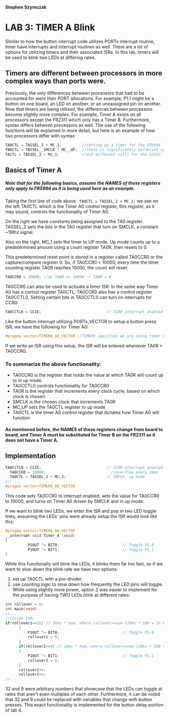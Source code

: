 #### Stephen Szymczak
# LAB 3: TIMER A Blink
  Similar to how the button interrupt code utilizes PORTx interrupt routine, timer have interrupts and interrupt routines as well. There are a lot of options for utilizing timers and their associated ISRs. In this lab, timers will be used to blink two LEDs at differing rates.
## Timers are different between processors in more complex ways than ports were.
  Previously, the only differences between processors that had to be accounted for were their PORT allocations. For example, P1.1 might be a button on one board, an LED on another, or an unnassigned pin on another. Now that timers are being utilized, the differences between processors become slightly more complex. For example, Timer A exists on all processors except the FR2311 which only has a Timer B. Furthermore, syntax differs between processors as well. The use of the following functions will be explained in more detail, but here is an example of how two processors differ with syntax:
  ```c
  TA0CTL = TASSEL_2 + MC_1;         //setting up a timer for the FR5994
  TB0CTL = TBSSEL__SMCLK | MC__UP;  //there is significantly different syntax on the FR2311
  TACTL = TASSEL_2 + MC_1;          //and different still for the G2553
  ```
## Basics of Timer A
##### Note that for the following basics, assume the NAMES of these registers only apply to FR5994 as it is being used here as an example.

  Taking the first line of code above ```  TA0CTL = TASSEL_2 + MC_1; ``` we see on the left TA0CTL which is the Timer A0 control register, this register, as it may sound, controls the functionality of Timer A0. 
  
  On the right we have constants being assigned to the TA0 register. TASSEL\_2 sets the bits in the TA0 register that turn on SMCLK, a constant ~1Mhz signal. 
  
  Also on the right, MC\_1 sets the timer to UP mode. Up mode counts up to a predetermined amount using a count register TA0R, then resets to 0. 
  
  This predetermined reset point is stored in a register called TA0CCR0 or the capture/compare register 0. So, if TA0CCR0 = 10000, every time the timer counting register TA0R reaches 10000, the count will reset:
  ```c
  TA0CCR0 = 10000; //at TA0R == 10000 -> TA0R = 0
  ```
  TA0CCR0 can also be used to activate a timer ISR. In the same way Timer A0 has a control register TA0CTL, TA0CCR0 also has a control register TA0CCTL0. Setting certain bits in TA0CCTL0 can turn on interrupts for CCR0:
  ```c
  TA0CCTL0 = CCIE;                             // CCR0 interrupt enabled with CCIE (Capture Compare Interrupt Enable)
  ```
  Like the button interrupt utilizing PORTx\_VECTOR to setup a button press ISR, we have the following for Timer A0:
  ```c
  #pragma vector=TIMER0_A0_VECTOR //TIMER0 specifies we are using timer 0, A0 specifies it is an interrupt for TA0CCR0
  ```
  If we write an ISR using this setup, the ISR will be entered whenever TA0R = TA0CCR0.
  
 ### To summarize the above functionality:
  * TA0CCR0 is the register that holds the value at which TA0R will count up to in up mode.
  * TA0CCTL0 controls functionality for TA0CCR0
  * TA0R is the register that increments every clock cycle, based on which clock is chosen
  * SMCLK is the chosen clock that increments TA0R
  * MC\_UP sets the TA0CTL register to up mode
  * TA0CTL is the timer A0 control register that dictates how Timer A0 will function
#### As mentioned before, the NAMES of these registers change from board to board, and Timer A must be substituted for Timer B on the FR2311 as it does not have a Timer A.
## Implementation
```c
TA0CCTL0 = CCIE;                             // CCR0 interrupt enabled
  TA0CCR0 = 10000;                             //overflow every 10ms
  TA0CTL = TASSEL_2 + MC_1;                  // SMCLK, up mode
/// ...
#pragma vector=TIMER0_A0_VECTOR
```
This code sets TA0CCR0 to interrupt enabled, sets the value for TA0CCR0 to 10000, and turns on Timer A0 driven by SMCLK and in up mode.

If we want to blink two LEDs, we enter the ISR and pop in two LED toggle lines, assuming the LEDs' pins were already setup the ISR would look like this:
```c
#pragma vector=TIMER0_A0_VECTOR
__interrupt void Timer_A (void)
{
          P1OUT ^= BIT0;                            // Toggle P1.0
          P1OUT ^= BIT1;                            // Toggle P1.1
}
```
While this functionally will blink the LEDs, it blinks them far too fast, so if we want to slow down the blink rate we have two options:
  1.  set up TA0CTL with a pre-divider.
  2.  use counting logic to slow down how frequently the LED pins will toggle.
While using slightly more power, option 2 was easier to implement for the purpose of having TWO LEDs blink at different rates:
```c
int rollover = 0;
int main(void)
//...
//inside ISR:
if(rollover1>=32) // 10ms * num, where rollover>=num (10ms * 100 = 1s blink period)
      {
          P1OUT ^= BIT0;                            // Toggle P1.0
          rollover1 = 0;
      }
      if(rollover2>=9) // 10ms * num, where rollover>=num (10ms * 100 = 1s blink period)
      {
          P1OUT ^= BIT1;                            // Toggle P1.1
          rollover2 = 0;
      }
      rollover1++;
      rollover2++;
//...
```
32 and 9 were arbitrary numbers that showcase that the LEDs can toggle at rates that aren't even multiples of each other. Furthermore, it can be noted that 32 and 9 could be replaced with variables that change with button presses. This exact functionality is implemented for the button delay portion of lab 4.
